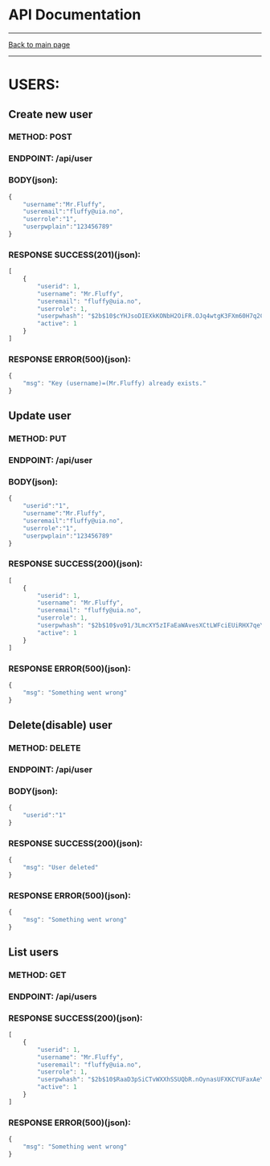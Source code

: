# API Documentation

---

[Back to main page](https://github.com/iamlost82/MM-200-ToDo-Gruppe-2)

---
# USERS:

## Create new user
### METHOD: POST
### ENDPOINT: /api/user
### BODY(json):
```javascript
{
    "username":"Mr.Fluffy",
    "useremail":"fluffy@uia.no",
    "userrole":"1",
    "userpwplain":"123456789"
}
```
### RESPONSE SUCCESS(201)(json):
```javascript
[
	{
		"userid": 1,
		"username": "Mr.Fluffy",
		"useremail": "fluffy@uia.no",
		"userrole": 1,
		"userpwhash": "$2b$10$cYHJsoDIEXkKONbH2OiFR.OJq4wtgK3FXm60H7q2CuT.fIfq5yGNq",
		"active": 1
	}
]
```
### RESPONSE ERROR(500)(json):
```javascript
{
    "msg": "Key (username)=(Mr.Fluffy) already exists."
}
```

## Update user
### METHOD: PUT
### ENDPOINT: /api/user
### BODY(json):
```javascript
{
    "userid":"1",
    "username":"Mr.Fluffy",
    "useremail":"fluffy@uia.no",
    "userrole":"1",
    "userpwplain":"123456789"
}
```
### RESPONSE SUCCESS(200)(json):
```javascript
[
	{
		"userid": 1,
		"username": "Mr.Fluffy",
		"useremail": "fluffy@uia.no",
		"userrole": 1,
		"userpwhash": "$2b$10$vo91/3LmcXY5zIFaEaWAvesXCtLWFciEUiRHX7qeY6oUWwwLDB85e",
		"active": 1
	}
]
```
### RESPONSE ERROR(500)(json):
```javascript
{
	"msg": "Something went wrong"
}
```

## Delete(disable) user
### METHOD: DELETE
### ENDPOINT: /api/user
### BODY(json):
```javascript
{
	"userid":"1"
}
```
### RESPONSE SUCCESS(200)(json):
```javascript
{
	"msg": "User deleted"
}
```
### RESPONSE ERROR(500)(json):
```javascript
{
	"msg": "Something went wrong"
}
```

## List users
### METHOD: GET
### ENDPOINT: /api/users
### RESPONSE SUCCESS(200)(json):
```javascript
[
	{
		"userid": 1,
		"username": "Mr.Fluffy",
		"useremail": "fluffy@uia.no",
		"userrole": 1,
		"userpwhash": "$2b$10$RaaD3pSiCTvWXXhSSUQbR.nOynasUFXKCYUFaxAeYEqEmEOZhNOxK",
		"active": 1
	}
]
```
### RESPONSE ERROR(500)(json):
```javascript
{
	"msg": "Something went wrong"
}
```